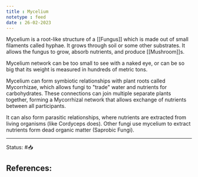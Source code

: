```yaml
---
title : Mycelium
notetype : feed
date : 26-02-2023
---
```


Mycelium is a root-like structure of a [[Fungus]] which is made out of small filaments called hyphae. It grows through soil or some other substrates. It allows the fungus to grow, absorb nutrients, and produce [[Mushroom]]s.

Mycelium network can be too small to see with a naked eye, or can be so big that its weight is measured in hundreds of metric tons.

Mycelium can form symbiotic relationships with plant roots called Mycorrhizae, which allows fungi to "trade" water and nutrients for carbohydrates. These connections can join multiple separate plants together, forming a Mycorrhizal network that allows exchange of nutrients between all participants.

It can also form parasitic relationships, where nutrients are extracted from living organisms (like Cordyceps does). Other fungi use mycelium to extract nutrients form dead organic matter (Saprobic Fungi).



-----

Status: #📥

References:
- 
